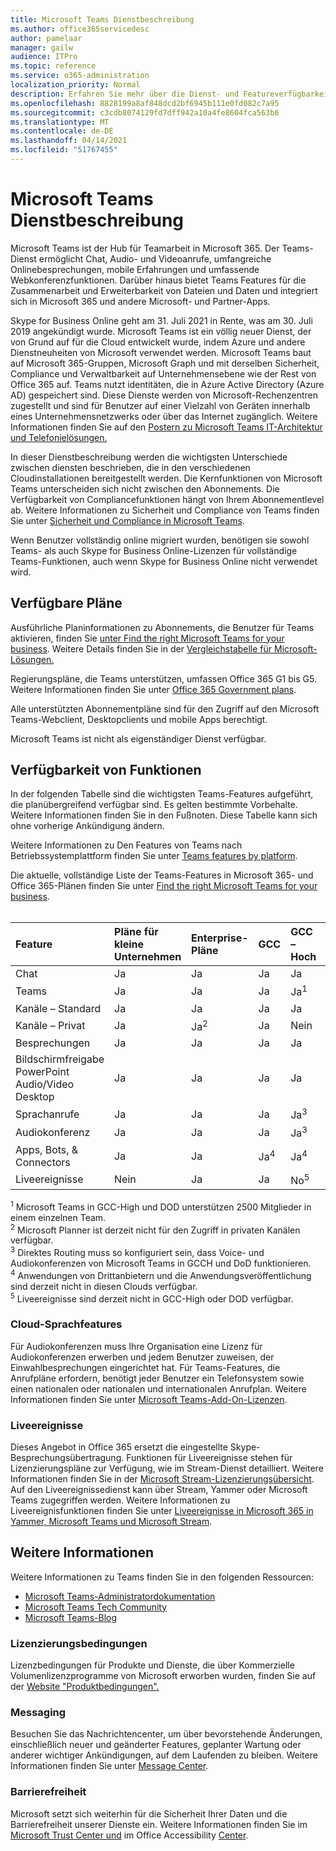 ```yaml
---
title: Microsoft Teams Dienstbeschreibung
ms.author: office365servicedesc
author: pamelaar
manager: gailw
audience: ITPro
ms.topic: reference
ms.service: o365-administration
localization_priority: Normal
description: Erfahren Sie mehr über die Dienst- und Featureverfügbarkeit von Microsoft Teams in Microsoft 365- und Office 365-Plänen.
ms.openlocfilehash: 8828199a8af848dcd2bf6945b111e0fd082c7a95
ms.sourcegitcommit: c3cdb8074129fd7dff942a10a4fe8604fca563b6
ms.translationtype: MT
ms.contentlocale: de-DE
ms.lasthandoff: 04/14/2021
ms.locfileid: "51767455"
---
```

# <a name="microsoft-teams-service-description"></a>Microsoft Teams Dienstbeschreibung

Microsoft Teams ist der Hub für Teamarbeit in Microsoft 365. Der Teams-Dienst ermöglicht Chat, Audio- und Videoanrufe, umfangreiche Onlinebesprechungen, mobile Erfahrungen und umfassende Webkonferenzfunktionen. Darüber hinaus bietet Teams Features für die Zusammenarbeit und Erweiterbarkeit von Dateien und Daten und integriert sich in Microsoft 365 und andere Microsoft- und Partner-Apps.

Skype for Business Online geht am 31. Juli 2021 in Rente, was am 30. Juli 2019 angekündigt wurde. [](https://techcommunity.microsoft.com/t5/Microsoft-Teams-Blog/Skype-for-Business-Online-to-Be-Retired-in-2021/ba-p/777833) Microsoft Teams ist ein völlig neuer Dienst, der von Grund auf für die Cloud entwickelt wurde, indem Azure und andere Dienstneuheiten von Microsoft verwendet werden. Microsoft Teams baut auf Microsoft 365-Gruppen, Microsoft Graph und mit derselben Sicherheit, Compliance und Verwaltbarkeit auf Unternehmensebene wie der Rest von Office 365 auf. Teams nutzt identitäten, die in Azure Active Directory (Azure AD) gespeichert sind. Diese Dienste werden von Microsoft-Rechenzentren zugestellt und sind für Benutzer auf einer Vielzahl von Geräten innerhalb eines Unternehmensnetzwerks oder über das Internet zugänglich. Weitere Informationen finden Sie auf den [Postern zu Microsoft Teams IT-Architektur und Telefonielösungen.](/microsoftteams/teams-architecture-solutions-posters)

In dieser Dienstbeschreibung werden die wichtigsten Unterschiede zwischen diensten beschrieben, die in den verschiedenen Cloudinstallationen bereitgestellt werden. Die Kernfunktionen von Microsoft Teams unterscheiden sich nicht zwischen den Abonnements. Die Verfügbarkeit von Compliancefunktionen hängt von Ihrem Abonnementlevel ab. Weitere Informationen zu Sicherheit und Compliance von Teams finden Sie unter [Sicherheit und Compliance in Microsoft Teams](/microsoftteams/security-compliance-overview).

Wenn Benutzer vollständig online migriert wurden, benötigen sie sowohl Teams- als auch Skype for Business Online-Lizenzen für vollständige Teams-Funktionen, auch wenn Skype for Business Online nicht verwendet wird.

## <a name="available-plans"></a>Verfügbare Pläne

Ausführliche Planinformationen zu Abonnements, die Benutzer für Teams aktivieren, finden Sie [unter Find the right Microsoft Teams for your business](https://www.microsoft.com/microsoft-teams/compare-microsoft-teams-options). Weitere Details finden Sie in der [Vergleichstabelle für Microsoft-Lösungen.](https://go.microsoft.com/fwlink/?linkid=2139145)

Regierungspläne, die Teams unterstützen, umfassen Office 365 G1 bis G5. Weitere Informationen finden Sie unter [Office 365 Government plans](https://www.microsoft.com/microsoft-365/government/compare-office-365-government-plans).

Alle unterstützten Abonnementpläne sind für den Zugriff auf den Microsoft Teams-Webclient, Desktopclients und mobile Apps berechtigt.

Microsoft Teams ist nicht als eigenständiger Dienst verfügbar.

## <a name="feature-availability"></a>Verfügbarkeit von Funktionen

In der folgenden Tabelle sind die wichtigsten Teams-Features aufgeführt, die planübergreifend verfügbar sind. Es gelten bestimmte Vorbehalte. Weitere Informationen finden Sie in den Fußnoten. Diese Tabelle kann sich ohne vorherige Ankündigung ändern.

Weitere Informationen zu Den Features von Teams nach Betriebssystemplattform finden Sie unter [Teams features by platform](https://aka.ms/teamsfeaturesbyplatform).

Die aktuelle, vollständige Liste der Teams-Features in Microsoft 365- und Office 365-Plänen finden Sie unter [Find the right Microsoft Teams for your business](https://www.microsoft.com/microsoft-teams/compare-microsoft-teams-options).<br><br>

| Feature | Pläne für kleine Unternehmen | Enterprise-Pläne | GCC | GCC – Hoch | DOD | Bildungspläne |
|:-----|:-----|:-----|:-----|:-----|:-----|:-----|
|Chat  <br/> |Ja  <br/> |Ja  <br/> |Ja  <br/> |Ja  <br/> |Ja  <br/> |Ja  <br/> |
|Teams  <br/> |Ja <br/> |Ja <br/> |Ja <br/> |Ja<sup>1</sup>  <br/> |Ja<sup>1</sup>  <br/> |Ja  <br/> |
|Kanäle – Standard  <br/> |Ja  <br/> |Ja  <br/> |Ja  <br/> |Ja  <br/> |Ja  <br/> |Ja  <br/> |
|Kanäle – Privat  <br/> |Ja  <br/> |Ja<sup>2</sup>  <br/> |Ja <br/> |Nein  <br/> |Nein <br/> |Ja  <br/> |
|Besprechungen  <br/> |Ja  <br/> |Ja  <br/> |Ja  <br/> |Ja  <br/> |Ja  <br/> |Ja  <br/> |
|Bildschirmfreigabe PowerPoint Audio/Video Desktop <br/> |Ja  <br/> |Ja  <br/> |Ja  <br/> |Ja  <br/> |Ja  <br/> |Ja  <br/> |
|Sprachanrufe  <br/> |Ja  <br/> |Ja  <br/> |Ja  <br/> |Ja<sup>3</sup>  <br/> |Ja<sup>3</sup>  <br/> |Ja  <br/> |
|Audiokonferenz  <br/> |Ja  <br/> |Ja  <br/> |Ja  <br/> |Ja<sup>3</sup>  <br/> |Ja<sup>3</sup>  <br/> |Ja  <br/> |
|Apps, Bots, & Connectors  <br/> |Ja  <br/> |Ja  <br/> |Ja<sup>4</sup>  <br/> |Ja<sup>4</sup>  <br/> |Ja<sup>4</sup>  <br/> |Ja  <br/> |
|Liveereignisse  <br/> |Nein  <br/> |Ja  <br/> |Ja  <br/> |No<sup>5</sup>  <br/> |No<sup>5</sup>  <br/> |Ja  <br/> |

<sup>1</sup> Microsoft Teams in GCC-High und DOD unterstützen 2500 Mitglieder in einem einzelnen Team.<br/>
<sup>2</sup> Microsoft Planner ist derzeit nicht für den Zugriff in privaten Kanälen verfügbar.<br/>
<sup>3</sup> Direktes Routing muss so konfiguriert sein, dass Voice- und Audiokonferenzen von Microsoft Teams in GCCH und DoD funktionieren.<br/>
<sup>4</sup> Anwendungen von Drittanbietern und die Anwendungsveröffentlichung sind derzeit nicht in diesen Clouds verfügbar.<br/>
<sup>5</sup> Liveereignisse sind derzeit nicht in GCC-High oder DOD verfügbar.<br/>

### <a name="cloud-voice-features"></a>Cloud-Sprachfeatures

Für Audiokonferenzen muss Ihre Organisation eine Lizenz für Audiokonferenzen erwerben und jedem Benutzer zuweisen, der Einwahlbesprechungen eingerichtet hat. Für Teams-Features, die Anrufpläne erfordern, benötigt jeder Benutzer ein Telefonsystem sowie einen nationalen oder nationalen und internationalen Anrufplan. Weitere Informationen finden Sie unter [Microsoft Teams-Add-On-Lizenzen](/microsoftteams/teams-add-on-licensing/microsoft-teams-add-on-licensing).

### <a name="live-events"></a>Liveereignisse

Dieses Angebot in Office 365 ersetzt die eingestellte Skype-Besprechungsübertragung. Funktionen für Liveereignisse stehen für Lizenzierungspläne zur Verfügung, wie im Stream-Dienst detailliert. Weitere Informationen finden Sie in der [Microsoft Stream-Lizenzierungsübersicht](/stream/license-overview). Auf den Liveereignissedienst kann über Stream, Yammer oder Microsoft Teams zugegriffen werden. Weitere Informationen zu Liveereignisfunktionen finden Sie unter [Liveereignisse in Microsoft 365 in Yammer, Microsoft Teams und Microsoft Stream](/stream/live-event-m365).

## <a name="learn-more"></a>Weitere Informationen

Weitere Informationen zu Teams finden Sie in den folgenden Ressourcen:
 
- [Microsoft Teams-Administratordokumentation](/MicrosoftTeams)
- [Microsoft Teams Tech Community](https://techcommunity.microsoft.com/t5/microsoft-teams/ct-p/MicrosoftTeams)
- [Microsoft Teams-Blog](https://aka.ms/TeamsBlog)

### <a name="licensing-terms"></a>Lizenzierungsbedingungen

Lizenzbedingungen für Produkte und Dienste, die über Kommerzielle Volumenlizenzprogramme von Microsoft erworben wurden, finden Sie auf der [Website "Produktbedingungen".](https://www.microsoft.com/licensing/terms/) 

### <a name="messaging"></a>Messaging 

Besuchen Sie das Nachrichtencenter, um über bevorstehende Änderungen, einschließlich neuer und geänderter Features, geplanter Wartung oder anderer wichtiger Ankündigungen, auf dem Laufenden zu bleiben. Weitere Informationen finden Sie unter [Message Center](/microsoft-365/admin/manage/message-center).

### <a name="accessibility"></a>Barrierefreiheit

Microsoft setzt sich weiterhin für die Sicherheit Ihrer Daten und die Barrierefreiheit unserer Dienste ein. Weitere Informationen finden Sie im [Microsoft Trust Center und](https://www.microsoft.com/trust-center) im Office Accessibility [Center](https://support.office.com/article/ecab0fcf-d143-4fe8-a2ff-6cd596bddc6d).
